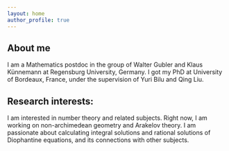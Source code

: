 ```yaml
---
layout: home
author_profile: true
---
```


## About me

I am a Mathematics postdoc in the group of Walter Gubler and Klaus Künnemann at Regensburg University, Germany. I got my PhD at University of Bordeaux, France, under the supervision of Yuri Bilu and Qing Liu.

## Research interests:

I am interested in number theory and related subjects. Right now, I am working on non-archimedean geometry and Arakelov theory. 
I am passionate about calculating integral solutions and rational solutions of Diophantine equations, and its connections with other subjects.
